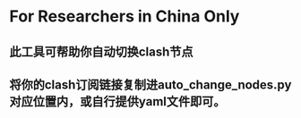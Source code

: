 # For Researchers in China Only

## 此工具可帮助你自动切换clash节点

## 将你的clash订阅链接复制进auto_change_nodes.py对应位置内，或自行提供yaml文件即可。
